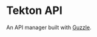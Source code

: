 Tekton API
=============

An API manager built with [Guzzle](https://packagist.org/packages/guzzlehttp/guzzle).
